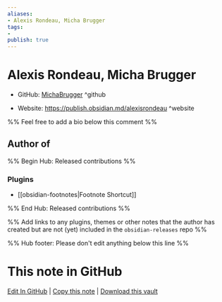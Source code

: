```yaml
---
aliases:
- Alexis Rondeau, Micha Brugger
tags:
- 
publish: true
---
```


# Alexis Rondeau, Micha Brugger

- GitHub: [MichaBrugger](https://github.com/MichaBrugger/) ^github
<!-- - Discord: `@` ^discord-->
- Website: <https://publish.obsidian.md/alexisrondeau> ^website
<!-- - [[Publish sites|Publish site]]: ^publish-->

%% Feel free to add a bio below this comment %%


## Author of

%% Begin Hub: Released contributions %%
### Plugins
- [[obsidian-footnotes|Footnote Shortcut]]

%% End Hub: Released contributions %%

%% Add links to any plugins, themes or other notes that the author has created but are not (yet) included in the `obsidian-releases` repo %%

<!--
### Unlisted plugins
-->

<!--
### Others
-->

<!--
## Sponsor this author

- [[GitHub sponsors]]: [Sponsor @MichaBrugger on GitHub Sponsors](https://github.com/sponsors/MichaBrugger) ^github-sponsor
- [[Buy me a coffee]]: ^buy-me-a-coffee
- [[PayPal]]: ^paypal
- [[Patreon]]: ^patreon

-->

<!--
## Follow this author
-->

<!-- - [[YouTube Channels|On YouTube]]: <https://> ^youtube-->
<!-- - Twitter: <https://> ^twitter-->
<!-- - ... -->

%% Hub footer: Please don't edit anything below this line %%

# This note in GitHub

<span class="git-footer">[Edit In GitHub](https://github.dev/obsidian-community/obsidian-hub/blob/main/01%20-%20Community/People/MichaBrugger.md "git-hub-edit-note") | [Copy this note](https://raw.githubusercontent.com/obsidian-community/obsidian-hub/main/01%20-%20Community/People/MichaBrugger.md "git-hub-copy-note") | [Download this vault](https://github.com/obsidian-community/obsidian-hub/archive/refs/heads/main.zip "git-hub-download-vault") </span>
